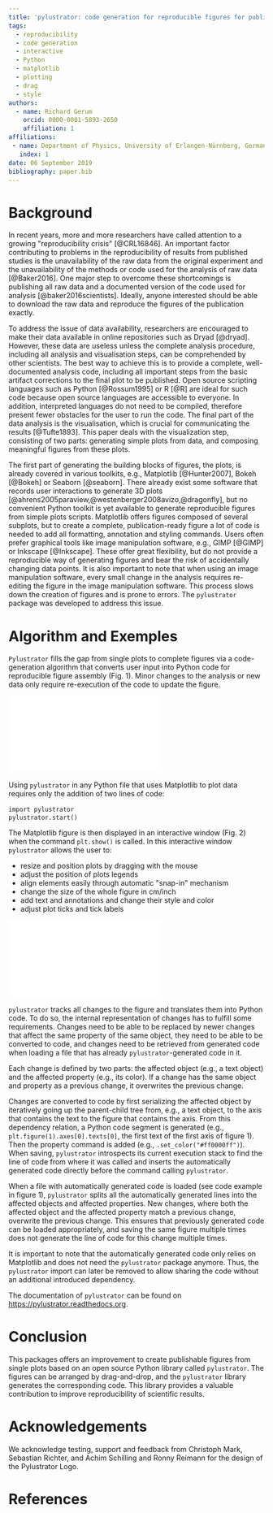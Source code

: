 ```yaml
---
title: 'pylustrator: code generation for reproducible figures for publication'
tags:
  - reproducibility
  - code generation
  - interactive
  - Python
  - matplotlib
  - plotting
  - drag
  - style
authors:
  - name: Richard Gerum
    orcid: 0000-0001-5893-2650
    affiliation: 1
affiliations:
 - name: Department of Physics, University of Erlangen-Nürnberg, Germany
   index: 1
date: 06 September 2019
bibliography: paper.bib
---
```



# Background

In recent years, more and more researchers have called attention to a growing "reproducibility crisis" [@CRL16846]. An important factor contributing to problems in the reproducibility of results from published studies is the unavailability of the raw data from the original experiment and the unavailability of the methods or code used for the analysis of raw data [@Baker2016]. One major step to overcome these shortcomings is publishing all raw data and a documented version of the code used for analysis [@baker2016scientists]. Ideally, anyone interested should be able to download the raw data and reproduce the figures of the publication exactly.

To address the issue of data availability, researchers are encouraged to make their data available in online repositories such as Dryad [@dryad]. However, these data are useless unless the complete analysis procedure, including all analysis and visualisation steps, can be comprehended by other scientists. The best way to achieve this is to provide a complete, well-documented analysis code, including all important steps from the basic artifact corrections to the final plot to be published. Open source scripting languages such as Python [@Rossum1995] or R [@R] are ideal for such code because open source languages are accessible to everyone. In addition, interpreted languages do not need to be compiled, therefore present fewer obstacles for the user to run the code. The final part of the data analysis is the visualisation, which is crucial for communicating the results [@Tufte1893]. This paper deals with the visualization step, consisting of two parts: generating simple plots from data, and composing meaningful figures from these plots.

The first part of generating the building blocks of figures, the plots, is already covered in various toolkits, e.g., Matplotlib [@Hunter2007], Bokeh [@Bokeh] or Seaborn [@seaborn]. There already exist some software that records user interactions to generate 3D plots [@ahrens2005paraview,@westenberger2008avizo,@dragonfly], but no convenient Python toolkit is yet available to generate reproducible figures from simple plots scripts. Matplotlib offers figures composed of several subplots, but to create a complete, publication-ready figure a lot of code is needed to add all formatting, annotation and styling commands. Users often prefer graphical tools like image manipulation software, e.g., GIMP [@GIMP] or Inkscape [@Inkscape]. These offer great flexibility, but do not provide a reproducible way of generating figures and bear the risk of accidentally changing data points. It is also important to note that when using an image manipulation software, every small change in the analysis requires re-editing the figure in the image manipulation software. This process slows down the creation of figures and is prone to errors.
The ``pylustrator`` package was developed to address this issue.

# Algorithm and Exemples

``Pylustrator`` fills the gap from single plots to complete figures via a code-generation algorithm that converts user input into Python code for reproducible figure assembly (Fig. 1).  Minor changes to the analysis or new data only require re-execution of the code to update the figure.

![Example of composing a figure with pylustrator.](figure1.pdf)

Using ``pylustrator`` in any Python file that uses Matplotlib to plot data requires only the addition of two lines of code:

    import pylustrator
    pylustrator.start()
    
The Matplotlib figure is then displayed in an interactive window (Fig. 2) when the command `plt.show()` is called. In this interactive window ``pylustrator`` allows the user to:

- resize and position plots by dragging with the mouse 
- adjust the position of plots legends
- align elements easily through automatic "snap-in" mechanism
- change the size of the whole figure in cm/inch
- add text and annotations and change their style and color
- adjust plot ticks and tick labels

![The interface of ``pylustrator``. The user can view the elements of the plot, edit their properties, edit them in the plot preview and experiment with different color schemes.](figure2.pdf)

``pylustrator`` tracks all changes to the figure and translates them into Python code. 
To do so, the internal representation of changes has to fulfill some requirements. 
Changes need to be able to be replaced by newer changes that affect the same property of the same object, they
need to be able to be converted to code, and changes need to be retrieved from generated code when loading a file that has already ``pylustrator``-generated code in it.

Each change is defined by two parts: the affected object (e.g., a text object) and the affected property 
(e.g., its color). If a change has the same object and property as a previous change, it overwrites the previous change.

Changes are converted to code by first serializing the affected object by iteratively going up the parent-child tree
 from, e.g., a text object, to the axis that contains the text to the figure that contains the axis. From this dependency relation, a Python code segment is generated (e.g., `plt.figure(1).axes[0].texts[0]`, the first text of the first axis of figure 1).
  Then the property command is added (e.g., `.set_color("#ff0000ff")`).
  When saving, ``pylustrator`` introspects its current execution stack to find the line of code from where it was called and inserts the automatically generated code directly before the command calling ``pylustrator``.
   
 When a file with automatically generated code is loaded (see code example in figure 1), ``pylustrator`` splits all the automatically generated lines into the affected objects and affected properties. New changes, where both the affected object and the affected property match a previous change, overwrite the previous change. This ensures that previously generated code can be loaded appropriately, and saving the same figure multiple times does not generate the line of code for this change multiple times.
  
It is important to note that the automatically generated code only relies on Matplotlib and does not need the ``pylustrator`` package anymore. Thus, the ``pylustrator`` import can later be removed to allow sharing the code without an additional introduced dependency. 

The documentation of ``pylustrator`` can be found on https://pylustrator.readthedocs.org.

# Conclusion
This packages offers an improvement to create publishable figures from single plots based on an open source Python library called ``pylustrator``. The figures can be arranged by drag-and-drop, and the ``pylustrator`` library generates the corresponding code. This library provides a valuable contribution to improve reproducibility of scientific results.

# Acknowledgements 

We acknowledge testing, support and feedback from Christoph Mark, Sebastian Richter, and Achim Schilling and Ronny Reimann for the design of the Pylustrator Logo.

# References
